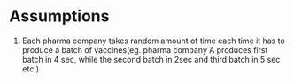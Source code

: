 # Assumptions
1) Each pharma company takes random amount of time each time it has to produce a batch of vaccines(eg. pharma company A produces first batch in 4 sec, while the second batch in 2sec and third batch in 5 sec etc.)
